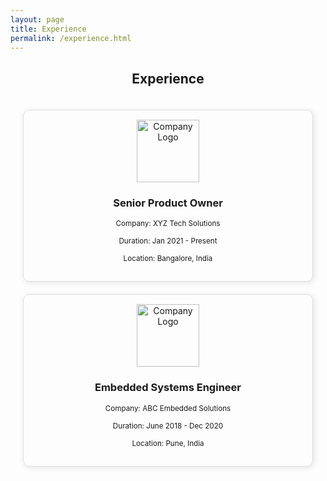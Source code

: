 ```yaml
---
layout: page
title: Experience
permalink: /experience.html
---
```


<h2 style="text-align: center;">Experience</h2>

<div style="display: grid; grid-template-columns: repeat(auto-fit, minmax(250px, 1fr)); gap: 20px; justify-content: center; align-items: center; padding: 20px;">

  <div style="text-align: center; border: 1px solid #ddd; padding: 15px; border-radius: 10px; box-shadow: 2px 2px 10px rgba(0, 0, 0, 0.1);">
    <img src="{{ "/assets/img/company1.jpg" | relative_url }}" width="100" alt="Company Logo">
    <h3>Senior Product Owner</h3>
    <p><small>Company: XYZ Tech Solutions</small></p>
    <p><small>Duration: Jan 2021 - Present</small></p>
    <p><small>Location: Bangalore, India</small></p>
  </div>

  <div style="text-align: center; border: 1px solid #ddd; padding: 15px; border-radius: 10px; box-shadow: 2px 2px 10px rgba(0, 0, 0, 0.1);">
    <img src="{{ "/assets/img/company2.jpg" | relative_url }}" width="100" alt="Company Logo">
    <h3>Embedded Systems Engineer</h3>
    <p><small>Company: ABC Embedded Solutions</small></p>
    <p><small>Duration: June 2018 - Dec 2020</small></p>
    <p><small>Location: Pune, India</small></p>
  </div>

</div>
